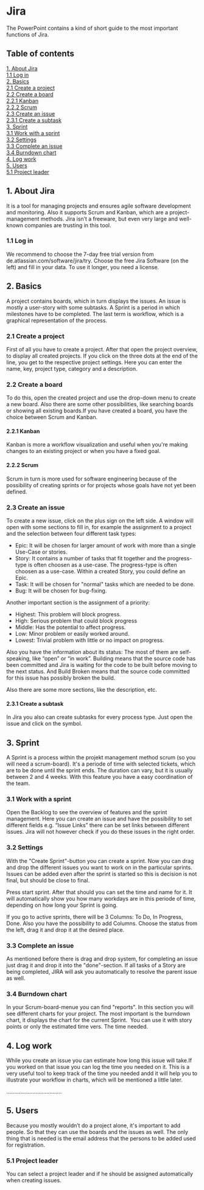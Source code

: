 # Jira

The PowerPoint contains a kind of short guide to the most important functions of Jira.

## Table of contents

[1. About Jira](#1-about-jira)</br>
 [1.1 Log in](#11-log-in)</br>
[2. Basics](#2-basics)</br>
 [2.1 Create a project](#21-create-a-project)</br>
 [2.2 Create a board](#22-create-a-board)</br>
  [2.2.1 Kanban](#221-kanban)</br>
  [2.2.2 Scrum](#222-scrum)</br>
 [2.3 Create an issue](#23-create-an-issue)</br>
  [2.3.1 Create a subtask](#231-create-a-subtask)</br>
[3. Sprint](#3-sprint)</br>
 [3.1 Work with a sprint](#31-work-with-a-sprint)</br>
 [3.2 Settings](#32-settings)</br>
 [3.3 Complete an issue](#33-complete-an-issue)</br>
 [3.4 Burndown chart](#34-burndown-chart)</br>
[4. Log work](#4-log-work)</br>
[5. Users](#5-users)</br>
 [5.1 Project leader](#51-project-leader)</br>

## 1. About Jira

It is a tool for managing projects and ensures agile software development and monitoring. Also it supports Scrum and Kanban, which are a project-management methods. 
Jira isn’t a freeware, but even very large and well-known companies are trusting in this tool.

### 1.1 Log in

We recommend to choose the 7-day free trial version from de.atlassian.com/software/jira/try. Choose the free Jira Software (on the left) and fill in your data. To use it longer, you need a license. 

## 2. Basics

A project contains boards, which in turn displays the issues. 
An issue is mostly a user-story with some subtasks.
A Sprint is a period in which milestones have to be completed. 
The last term is workflow, which is a graphical representation of the process.

### 2.1 Create a project

First of all you have to create a project. After that open the project overview, to display all created projects. 
If you click on the three dots at the end of the line, you get to the respective project settings. 
Here you can enter the name, key, project type, category and a description.

### 2.2 Create a board

To do this, open the created project and use the drop-down menu to create a new board. Also there are some other possibilities, like searching boards or showing all existing boards.If you have created a board, you have the choice between Scrum and Kanban. 

#### 2.2.1 Kanban

Kanban is more a workflow visualization and useful when you're making changes to an existing project or when you have a fixed goal. 

#### 2.2.2 Scrum

Scrum in turn is more used for software engineering because of the possibility of creating sprints or for projects whose goals have not yet been defined.

### 2.3 Create an issue

To create a new issue, click on the plus sign on the left side. A window will open with some sections to fill in, for example the assignment to a project and the selection between four different task types: 
* Epic: It will be chosen for larger amount of work with more than a single Use-Case or stories.
* Story: It contains a number of tasks that fit together and the progress-type is often choosen as a use-case. The progress-type is often choosen as a use-case. Within a created Story, you could define an Epic.
* Task: It will be chosen for "normal" tasks which are needed to be done.
* Bug: It will be chosen for bug-fixing. 

Another important section is the assignment of a priority:
* Highest: This problem will block progress.
* High: Serious problem that could block progress
* Middle: Has the potential to affect progress.
* Low: Minor problem or easily worked around.
* Lowest: Trivial problem with little or no impact on progress.

Also you have the information about its status: 
The most of them are self-speaking, like “open” or “in work”. Building means that the source code has been committed and Jira is waiting for the code to be built before moving to the next status. And Build Broken means that the source code committed for this issue has possibly broken the build.

Also there are some more sections, like the description, etc. 

#### 2.3.1 Create a subtask

In Jira you also can create subtasks for every process type. Just open the issue and click on the symbol.

## 3. Sprint

A Sprint is a process within the projekt management method scrum (so you will need a scrum-board). It's a periode of time with selected tickets, which are to be done until the sprint ends. The duration can vary, but it is usually between 2 and 4 weeks. With this feature you have a easy coordination of the team.

### 3.1 Work with a sprint

Open the Backlog to see the overview of features and the sprint management. Here you can create an issue and have the possibility to set different fields e.g. “Issue Links” there can be set links between different issues. Jira will not however check if you do these issues in the right order.
 
### 3.2 Settings

With the "Create Sprint"-button you can create a sprint. Now you can drag and drop the different issues you want to work on in the particular sprints. Issues can be added even after the sprint is started so this is decision is not final, but should be close to final.

Press start sprint. After that should you can set the time and name for it. It will automatically show you how many workdays are in this periode of time, depending on how long your Sprint is going.

If you go to active sprints, there will be 3 Columns: To Do, In Progress, Done. Also you have the possibility to add Columns.
Choose the status from the left, drag it and drop it at the desired place.

### 3.3 Complete an issue

As mentioned before there is drag and drop system, for completing an issue just drag it and drop it into the "done"-section. 
If all tasks of a Story are being completed, JIRA will ask you automatically to resolve the parent issue as well.

### 3.4 Burndown chart

In your Scrum-board-menue you can find "reports". In this section you will see different charts for your project. The most important is the burndown chart, it displays the chart for the current Sprint. 
You can use it with story points or only the estimated time vers. The time needed.

## 4. Log work

While you create an issue you can estimate how long this issue will take.If you worked on that issue you can log the time you needed on it. This is a very useful tool to keep track of the time you needed andd it will help you to illustrate your workflow in charts, which will be mentioned a little later.

....................................

## 5. Users

Because you mostly wouldn’t do a project alone, it's important to add people. So that they can use the boards and the issues as well.
The only thing that is needed is the email address that the persons to be added used for registration.

### 5.1 Project leader

You can select a project leader and if he should be assigned automatically when creating issues.
